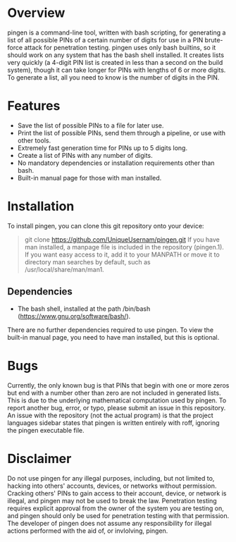 # Overview
pingen is a command-line tool, written with bash scripting, for generating a list of all possible PINs of a certain number of digits for use in a PIN brute-force attack for penetration testing. pingen uses only bash builtins, so it should work on any system that has the bash shell installed. It creates lists very quickly (a 4-digit PIN list is created in less than a second on the build system), though it can take longer for PINs with lengths of 6 or more digits. To generate a list, all you need to know is the number of digits in the PIN.
# Features
+ Save the list of possible PINs to a file for later use.
+ Print the list of possible PINs, send them through a pipeline, or use with other tools.
+ Extremely fast generation time for PINs up to 5 digits long.
+ Create a list of PINs with any number of digits.
+ No mandatory dependencies or installation requirements other than bash.
+ Built-in manual page for those with man installed.
# Installation
To install pingen, you can clone this git repository onto your device:
> git clone https://github.com/UniqueUsernam/pingen.git
If you have man installed, a manpage file is included in the repository (pingen.1). If you want easy access to it, add it to your MANPATH or move it to directory man searches by default, such as /usr/local/share/man/man1.
## Dependencies
+ The bash shell, installed at the path /bin/bash (https://www.gnu.org/software/bash/).

There are no further dependencies required to use pingen. To view the built-in manual page, you need to have man installed, but this is optional.
# Bugs
Currently, the only known bug is that PINs that begin with one or more zeros but end with a number other than zero are not included in generated lists. This is due to the underlying mathematical computation used by pingen. To report another bug, error, or typo, please submit an issue in this repository.
An issue with the repository (not the actual program) is that the project languages sidebar states that pingen is written entirely with roff, ignoring the pingen executable file.
# Disclaimer
Do not use pingen for any illegal purposes, including, but not limited to, hacking into others' accounts, devices, or networks without permission. Cracking others' PINs to gain access to their account, device, or network is illegal, and pingen may not be used to break the law. Penetration testing requires explicit approval from the owner of the system you are testing on, and pingen should only be used for penetration testing with that permission. The developer of pingen does not assume any responsibility for illegal actions performed with the aid of, or invlolving, pingen.
